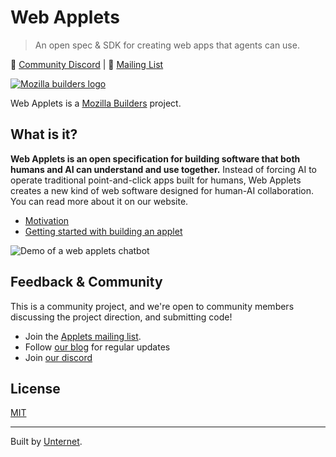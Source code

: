 # Web Applets

> An open spec & SDK for creating web apps that agents can use.

👾 [Community Discord](https://discord.gg/2aUvMe8HrC) | 💌 [Mailing List](https://groups.google.com/a/unternet.co/g/community)

[![Mozilla builders logo](docs/assets/builders.png)](https://builders.mozilla.org/)

Web Applets is a [Mozilla Builders](https://builders.mozilla.org/) project.

## What is it?

**Web Applets is an open specification for building software that both humans and AI can understand and use together.** Instead of forcing AI to operate traditional point-and-click apps built for humans, Web Applets creates a new kind of web software designed for human-AI collaboration. You can read more about it on our website.

- [Motivation](https://unternet.co/docs/web-applets/introduction)
- [Getting started with building an applet](https://unternet.co/docs/web-applets/creating-an-applet)

![Demo of a web applets chatbot](./docs/assets/applets-chat-demo.gif)

## Feedback & Community

This is a community project, and we're open to community members discussing the project direction, and submitting code!

- Join the [Applets mailing list](https://groups.google.com/a/unternet.co/g/community).
- Follow [our blog](https://unternet.co/blog) for regular updates
- Join [our discord](https://discord.gg/NRAdjzAm)

## License

[MIT](./LICENSE.md)

---

Built by [Unternet](https://unternet.co).
